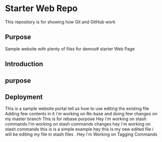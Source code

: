 # Starter Web Repo

This repository is for showing how Git and GitHub work

## Purpose

Sample website with plenty of files for demos# starter Web Page 
 ## Introduction 
 ## purpose 
 ## Deployment 
 This is a sample website portal tell us how to use 
 editing the existing file 
 Adding few contents in it 
 i'm working on Re-base and doing few changes on my master branch 
 This is for rebase purpose 
 Hey i'm working on stash commands 
 I'm working on stash commands changes 
 hey i'm working on stash commands
 this is is a simple example
 hey this is my new edited file
 i will be editing my file in stash files .
 Hey i'm Working on Tagging Commands 
